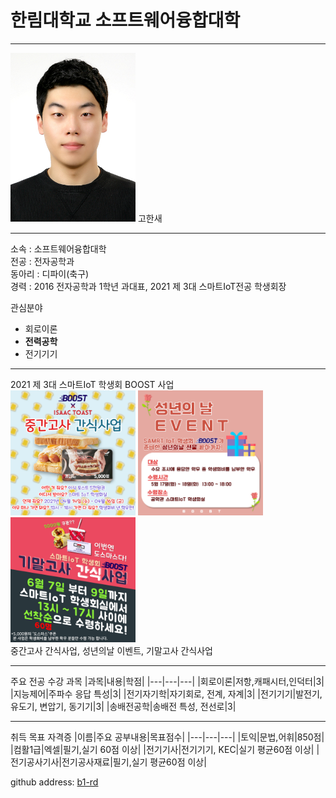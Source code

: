 # 한림대학교 소프트웨어융합대학
---
<img src=IMG_6548.JPG height=270 width=200> 
고한새

---

소속 : 소프트웨어융합대학   
전공 : 전자공학과   
동아리 : 디파이(축구)   
경력 : 2016 전자공학과 1학년 과대표, 2021 제 3대 스마트IoT전공 학생회장   

관심분야   
* 회로이론
* **전력공학**
* 전기기기   

-----------
2021 제 3대 스마트IoT 학생회 BOOST 사업   
<img src=midterm.png height=200 width=200>
<img src=event.png height=200 width=200>
<img src=final.png height=200 width=200>   
중간고사 간식사업, 성년의날 이벤트, 기말고사 간식사업   

-----------

주요 전공 수강 과목
|과목|내용|학점|
|---|---|---|
|회로이론|저항,캐패시터,인덕터|3|
|지능제어|주파수 응답 특성|3|
|전기자기학|자기회로, 전계, 자계|3|
|전기기기|발전기, 유도기, 변압기, 동기기|3|
|송배전공학|송배전 특성, 전선로|3|

------------

취득 목표 자격증
|이름|주요 공부내용|목표점수|
|---|---|---|
|토익|문법,어휘|850점|
|컴활1급|엑셀|필기,실기 60점 이상|
|전기기사|전기기기, KEC|실기 평균60점 이상|
|전기공사기사|전기공사재료|필기,실기 평균60점 이상|


github address: [b1-rd][github]   

[github]:http://github.com/b1-rd



